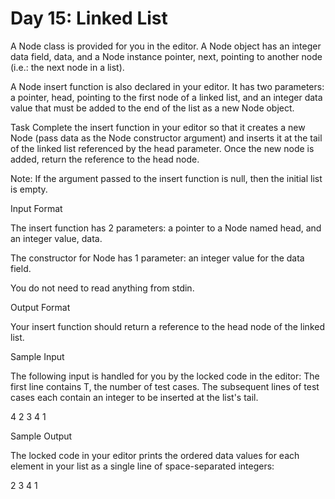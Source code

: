 # Day 15: Linked List

A Node class is provided for you in the editor. A Node object has an integer data field, data, and a Node instance pointer, next, pointing to another node (i.e.: the next node in a list).

A Node insert function is also declared in your editor. It has two parameters: a pointer, head, pointing to the first node of a linked list, and an integer data value that must be added to the end of the list as a new Node object.

Task 
Complete the insert function in your editor so that it creates a new Node (pass data as the Node constructor argument) and inserts it at the tail of the linked list referenced by the head parameter. Once the new node is added, return the reference to the head node.

Note: If the  argument passed to the insert function is null, then the initial list is empty.

Input Format

The insert function has 2 parameters: a pointer to a Node named head, and an integer value, data.

The constructor for Node has 1 parameter: an integer value for the data field.

You do not need to read anything from stdin.

Output Format

Your insert function should return a reference to the head node of the linked list.

Sample Input

The following input is handled for you by the locked code in the editor: 
The first line contains T, the number of test cases. 
The  subsequent lines of test cases each contain an integer to be inserted at the list's tail.

4
2
3
4
1

Sample Output

The locked code in your editor prints the ordered data values for each element in your list as a single line of space-separated integers:

2 3 4 1